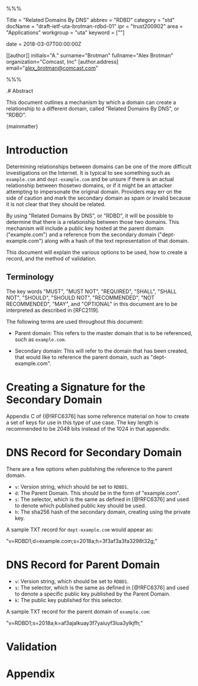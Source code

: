 %%%

   Title = "Related Domains By DNS"
   abbrev = "RDBD"
   category = "std"
   docName = "draft-ietf-uta-brotman-rdbd-01"
   ipr = "trust200902"
   area = "Applications"
   workgroup = "uta"
   keyword = [""]

   date = 2018-03-07T00:00:00Z
   
   [[author]]
   initials="A."
   surname="Brotman"
   fullname="Alex Brotman"
   organization="Comcast, Inc"
     [author.address]
     email="alex_brotman@comcast.com"

%%%


.# Abstract

This document outlines a mechanism by which a domain can create a
relationship to a different domain, called "Related Domains By 
DNS", or "RDBD".

{mainmatter}

# Introduction

Determining relationships between domains can be one of the more difficult
investigations on the Internet.  It is typical to see
something such as `example.com` and `dept-example.com` and be unsure if 
there is an actual relationship between thosetwo domains, or if it  might be an 
attacker attempting to impersonate the original domain.  Providers
may err on the side of caution and mark the secondary domain as spam
or invalid because it is not clear that they should be related.

By using "Related Domains By DNS", or "RDBD", it will be possible to
determine that there is a relationship between those two domains.
This mechanism will include a public key hosted at the parent domain
("example.com") and a reference from the secondary domain 
("dept-example.com") along with a hash of the text representation of 
that domain.

This document will explain the various options to be used, how to
create a record, and the method of validation.

## Terminology

The key words "MUST", "MUST NOT", "REQUIRED", "SHALL", "SHALL NOT",
"SHOULD", "SHOULD NOT", "RECOMMENDED", "NOT RECOMMENDED", "MAY", and
"OPTIONAL" in this document are to be interpreted as described in
[RFC2119].

The following terms are used throughout this document:
   
* Parent domain: This refers to the master domain that is to be
  referenced, such as `example.com`.
   
* Secondary domain: This will refer to the domain that has been created, 
  that would like to reference the parent domain, such as "dept-example.com".
   
   
# Creating a Signature for the Secondary Domain

Appendix C of {@!RFC6376] has some reference material on 
how to create a set of keys for use in this type of use case. The key
length is recommended to be 2048 bits instead of the 1024 in that
appendix.

# DNS Record for Secondary Domain

There are a few options when publishing the reference to the parent domain.

* `v`: Version string, which should be set to `RDBD1`.
* `d`: The Parent Domain.  This should be in the form of "example.com".
* `s`: The selector, which is the same as defined in [@!RFC6376] and
  used to denote which published public key should be used.
* `h`: The sha256 hash of the secondary domain, creating using the private key.

A sample TXT record for `dept-example.com` would appear as:

"v=RDBD1;d=example.com;s=2018a;h=3f3af3a3fa3298t32g;"

# DNS Record for Parent Domain

* `v`: Version string, which should be set to `RDBD1`.
* `s`: The selector, which is the same as defined in [@!RFC6376] and
  used to denote a specific public key published by the Parent Domain.
* `k`: The public key published for this selector.

A sample TXT record for the parent domain of `example.com`:

"v=RDBD1;s=2018a;k=af3ajalkuay3f7yaiuyf3lua3ylkjfh;"

# Validation 

# Appendix
